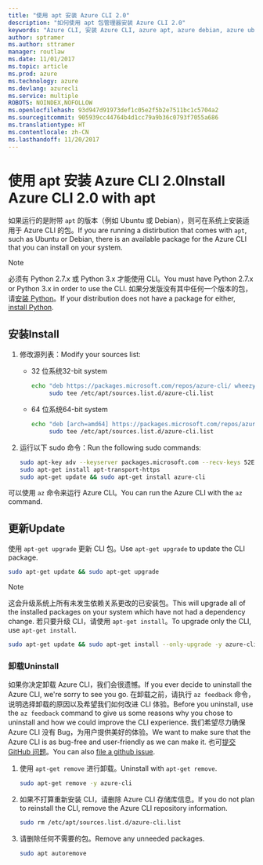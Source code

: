 ```yaml
---
title: "使用 apt 安装 Azure CLI 2.0"
description: "如何使用 apt 包管理器安装 Azure CLI 2.0"
keywords: "Azure CLI, 安装 Azure CLI, azure apt, azure debian, azure ubuntu"
author: sptramer
ms.author: sttramer
manager: routlaw
ms.date: 11/01/2017
ms.topic: article
ms.prod: azure
ms.technology: azure
ms.devlang: azurecli
ms.service: multiple
ROBOTS: NOINDEX,NOFOLLOW
ms.openlocfilehash: 93d947d91973def1c05e2f5b2e7511bc1c5704a2
ms.sourcegitcommit: 905939cc44764b4d1cc79a9b36c0793f7055a686
ms.translationtype: HT
ms.contentlocale: zh-CN
ms.lasthandoff: 11/20/2017
---
```

# <a name="install-azure-cli-20-with-apt"></a><span data-ttu-id="748a9-104">使用 apt 安装 Azure CLI 2.0</span><span class="sxs-lookup"><span data-stu-id="748a9-104">Install Azure CLI 2.0 with apt</span></span>

<span data-ttu-id="748a9-105">如果运行的是附带 `apt` 的版本（例如 Ubuntu 或 Debian），则可在系统上安装适用于 Azure CLI 的包。</span><span class="sxs-lookup"><span data-stu-id="748a9-105">If you are running a distirbution that comes with `apt`, such as Ubuntu or Debian, there is an available package for the Azure CLI that you can install on your system.</span></span>

> [!NOTE]
> <span data-ttu-id="748a9-106">必须有 Python 2.7.x 或 Python 3.x 才能使用 CLI。</span><span class="sxs-lookup"><span data-stu-id="748a9-106">You must have Python 2.7.x or Python 3.x in order to use the CLI.</span></span> <span data-ttu-id="748a9-107">如果分发版没有其中任何一个版本的包，请[安装 Python](https://www.python.org/downloads/)。</span><span class="sxs-lookup"><span data-stu-id="748a9-107">If your distribution does not have a package for either, [install Python](https://www.python.org/downloads/).</span></span>

## <a name="install"></a><span data-ttu-id="748a9-108">安装</span><span class="sxs-lookup"><span data-stu-id="748a9-108">Install</span></span>

1. <span data-ttu-id="748a9-109">修改源列表：</span><span class="sxs-lookup"><span data-stu-id="748a9-109">Modify your sources list:</span></span>
 
   - <span data-ttu-id="748a9-110">32 位系统</span><span class="sxs-lookup"><span data-stu-id="748a9-110">32-bit system</span></span>

     ```bash
     echo "deb https://packages.microsoft.com/repos/azure-cli/ wheezy main" | \
          sudo tee /etc/apt/sources.list.d/azure-cli.list
     ```

   - <span data-ttu-id="748a9-111">64 位系统</span><span class="sxs-lookup"><span data-stu-id="748a9-111">64-bit system</span></span>

     ```bash
     echo "deb [arch=amd64] https://packages.microsoft.com/repos/azure-cli/ wheezy main" | \
          sudo tee /etc/apt/sources.list.d/azure-cli.list
     ```

2. <span data-ttu-id="748a9-112">运行以下 sudo 命令：</span><span class="sxs-lookup"><span data-stu-id="748a9-112">Run the following sudo commands:</span></span>

   ```bash
   sudo apt-key adv --keyserver packages.microsoft.com --recv-keys 52E16F86FEE04B979B07E28DB02C46DF417A0893
   sudo apt-get install apt-transport-https
   sudo apt-get update && sudo apt-get install azure-cli
   ```

<span data-ttu-id="748a9-113">可以使用 `az` 命令来运行 Azure CLI。</span><span class="sxs-lookup"><span data-stu-id="748a9-113">You can run the Azure CLI with the `az` command.</span></span>

## <a name="update"></a><span data-ttu-id="748a9-114">更新</span><span class="sxs-lookup"><span data-stu-id="748a9-114">Update</span></span>

<span data-ttu-id="748a9-115">使用 `apt-get upgrade` 更新 CLI 包。</span><span class="sxs-lookup"><span data-stu-id="748a9-115">Use `apt-get upgrade` to update the CLI package.</span></span>

   ```bash
   sudo apt-get update && sudo apt-get upgrade
   ```

> [!NOTE]
> <span data-ttu-id="748a9-116">这会升级系统上所有未发生依赖关系更改的已安装包。</span><span class="sxs-lookup"><span data-stu-id="748a9-116">This will upgrade all of the installed packages on your system which have not had a dependency change.</span></span>
> <span data-ttu-id="748a9-117">若只要升级 CLI，请使用 `apt-get install`。</span><span class="sxs-lookup"><span data-stu-id="748a9-117">To upgrade only the CLI, use `apt-get install`.</span></span>
> ```bash
> sudo apt-get update && sudo apt-get install --only-upgrade -y azure-cli
> ```

### <a name="uninstall"></a><span data-ttu-id="748a9-118">卸载</span><span class="sxs-lookup"><span data-stu-id="748a9-118">Uninstall</span></span>

<span data-ttu-id="748a9-119">如果你决定卸载 Azure CLI，我们会很遗憾。</span><span class="sxs-lookup"><span data-stu-id="748a9-119">If you ever decide to uninstall the Azure CLI, we're sorry to see you go.</span></span> <span data-ttu-id="748a9-120">在卸载之前，请执行 `az feedback` 命令，说明选择卸载的原因以及希望我们如何改进 CLI 体验。</span><span class="sxs-lookup"><span data-stu-id="748a9-120">Before you uninstall, use the `az feedback` command to give us some reasons why you chose to uninstall and how we could improve the CLI experience.</span></span> <span data-ttu-id="748a9-121">我们希望尽力确保 Azure CLI 没有 Bug，为用户提供美好的体验。</span><span class="sxs-lookup"><span data-stu-id="748a9-121">We want to make sure that the Azure CLI is as bug-free and user-friendly as we can make it.</span></span> <span data-ttu-id="748a9-122">也可[提交 GitHub 问题](https://github.com/Azure/azure-cli/issues)。</span><span class="sxs-lookup"><span data-stu-id="748a9-122">You can also [file a github issue](https://github.com/Azure/azure-cli/issues).</span></span>

1. <span data-ttu-id="748a9-123">使用 `apt-get remove` 进行卸载。</span><span class="sxs-lookup"><span data-stu-id="748a9-123">Uninstall with `apt-get remove`.</span></span>

    ```bash
    sudo apt-get remove -y azure-cli
    ```

2. <span data-ttu-id="748a9-124">如果不打算重新安装 CLI，请删除 Azure CLI 存储库信息。</span><span class="sxs-lookup"><span data-stu-id="748a9-124">If you do not plan to reinstall the CLI, remove the Azure CLI repository information.</span></span>

   ```bash
   sudo rm /etc/apt/sources.list.d/azure-cli.list
   ```

3. <span data-ttu-id="748a9-125">请删除任何不需要的包。</span><span class="sxs-lookup"><span data-stu-id="748a9-125">Remove any unneeded packages.</span></span>

   ```bash
   sudo apt autoremove
   ```
